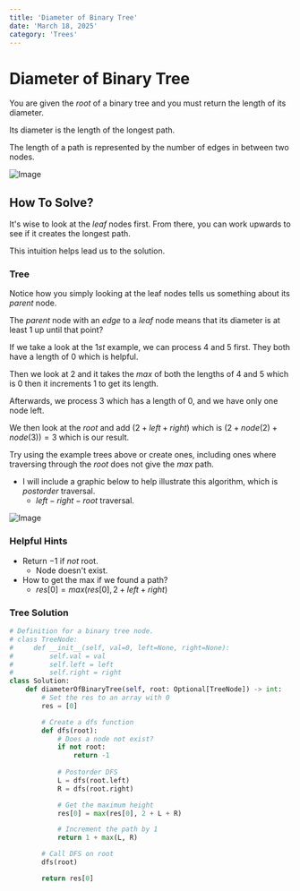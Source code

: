 ```yaml
---
title: 'Diameter of Binary Tree'
date: 'March 18, 2025'
category: 'Trees'
---
```


# Diameter of Binary Tree

You are given the $root$ of a binary tree and you must return the length of its diameter.

Its diameter is the length of the longest path.

The length of a path is represented by the number of edges in between two nodes.

![Image](/trees/diameterOfBinaryTree/DiameterOfBinaryTree1.png)

## How To Solve?

It's wise to look at the $leaf$ nodes first. From there, you can work upwards to see if it creates the longest path.

This intuition helps lead us to the solution.

### Tree

Notice how you simply looking at the leaf nodes tells us something about its $parent$ node.

The $parent$ node with an $edge$ to a $leaf$ node means that its diameter is at least $1$ up until that point?

If we take a look at the $1st$ example, we can process $4$ and $5$ first. They both have a length of $0$ which is helpful.

Then we look at $2$ and it takes the $max$ of both the lengths of $4$ and $5$ which is $0$ then it increments $1$ to get its length.

Afterwards, we process $3$ which has a length of $0$, and we have only one node left.

We then look at the $root$ and add $(2 + left + right)$ which is $(2 + node(2) + node(3)) = 3$ which is our result.

Try using the example trees above or create ones, including ones where traversing through the $root$ does not give the $max$ path.

- I will include a graphic below to help illustrate this algorithm, which is $postorder$ traversal.
    - $left-right-root$ traversal.

![Image](/trees/diameterOfBinaryTree/DiameterOfBinaryTree2.png)


### Helpful Hints
- Return $-1$ if $not$ root.
    - Node doesn't exist.
- How to get the max if we found a path?
    - $res[0] = max(res[0], 2 + left + right)$

### Tree Solution
```python
# Definition for a binary tree node.
# class TreeNode:
#     def __init__(self, val=0, left=None, right=None):
#         self.val = val
#         self.left = left
#         self.right = right
class Solution:
    def diameterOfBinaryTree(self, root: Optional[TreeNode]) -> int:
        # Set the res to an array with 0
        res = [0]

        # Create a dfs function
        def dfs(root):
            # Does a node not exist?
            if not root:
                return -1
            
            # Postorder DFS
            L = dfs(root.left)
            R = dfs(root.right)

            # Get the maximum height
            res[0] = max(res[0], 2 + L + R)

            # Increment the path by 1
            return 1 + max(L, R)

        # Call DFS on root
        dfs(root)

        return res[0]